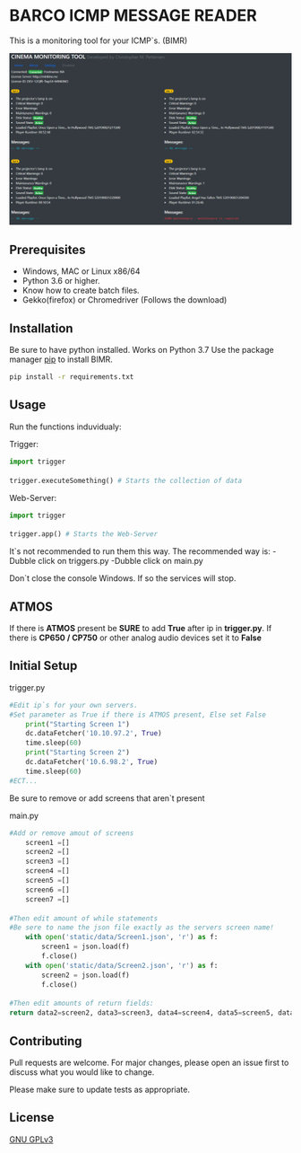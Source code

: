 # BARCO ICMP MESSAGE READER
This is a monitoring tool for your ICMP`s. (BIMR)

![alt text](https://github.com/christophermp/ICMP_STATS/raw/master/images/Skjermbilde.PNG)




## Prerequisites
- Windows, MAC or Linux x86/64
- Python 3.6 or higher.
- Know how to create batch files.
- Gekko(firefox) or Chromedriver (Follows the download)

## Installation

Be sure to have python installed. Works on Python 3.7
Use the package manager [pip](https://pip.pypa.io/en/stable/) to install BIMR.

```bash
pip install -r requirements.txt
```

## Usage

Run the functions induvidualy:

Trigger:
```python
import trigger

trigger.executeSomething() # Starts the collection of data
```
Web-Server:
```python
import trigger

trigger.app() # Starts the Web-Server
```

It`s not recommended to run them this way. The recommended way is:
-Dubble click on triggers.py
-Dubble click on main.py

Don`t close the console Windows. If so the services will stop.

## ATMOS

If there is **ATMOS** present be **SURE** to add **True** after ip in **trigger.py**.
If there is **CP650 / CP750** or other analog audio devices set it to **False**

## Initial Setup

trigger.py
```python
#Edit ip`s for your own servers.
#Set parameter as True if there is ATMOS present, Else set False
    print("Starting Screen 1")
    dc.dataFetcher('10.10.97.2', True)
    time.sleep(60)
    print("Starting Screen 2")
    dc.dataFetcher('10.6.98.2', True)
    time.sleep(60)
#ECT...
```
Be sure to remove or add screens that aren`t present

main.py
```python
#Add or remove amout of screens
    screen1 =[]
    screen2 =[]
    screen3 =[]
    screen4 =[]
    screen5 =[]
    screen6 =[]
    screen7 =[]

#Then edit amount of while statements
#Be sere to name the json file exactly as the servers screen name!
    with open('static/data/Screen1.json', 'r') as f:
        screen1 = json.load(f)
        f.close()
    with open('static/data/Screen2.json', 'r') as f:
        screen2 = json.load(f)
        f.close()

#Then edit amounts of return fields:
return data2=screen2, data3=screen3, data4=screen4, data5=screen5, data6=screen6, data7=screen7 #ECT...
```

## Contributing
Pull requests are welcome. For major changes, please open an issue first to discuss what you would like to change.

Please make sure to update tests as appropriate.

## License
[GNU GPLv3](https://choosealicense.com/licenses/gpl-3.0/)
